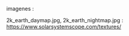 imagenes :

2k_earth_daymap.jpg, 2k_earth_nightmap.jpg : https://www.solarsystemscope.com/textures/
